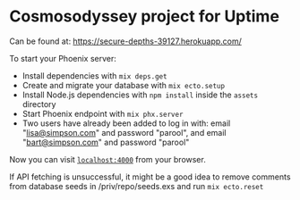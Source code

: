 # Cosmosodyssey project for Uptime

Can be found at: https://secure-depths-39127.herokuapp.com/

To start your Phoenix server:

  * Install dependencies with `mix deps.get`
  * Create and migrate your database with `mix ecto.setup`
  * Install Node.js dependencies with `npm install` inside the `assets` directory
  * Start Phoenix endpoint with `mix phx.server`
  * Two users have already been added to log in with: email "lisa@simpson.com" and password "parool", and email "bart@simpson.com" and password "parool"

Now you can visit [`localhost:4000`](http://localhost:4000) from your browser.

If API fetching is unsuccessful, it might be a good idea to remove comments from database seeds in /priv/repo/seeds.exs and run `mix ecto.reset`
